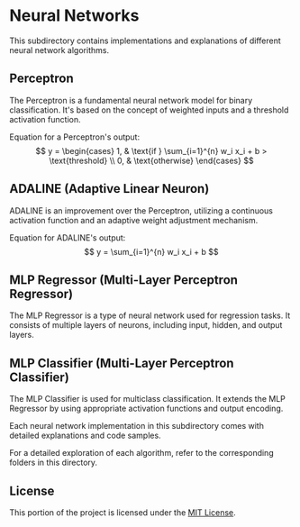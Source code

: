 # Neural Networks

This subdirectory contains implementations and explanations of different neural network algorithms.

## Perceptron

The Perceptron is a fundamental neural network model for binary classification. It's based on the concept of weighted inputs and a threshold activation function.

Equation for a Perceptron's output:
$$
y = \begin{cases}
    1, & \text{if } \sum_{i=1}^{n} w_i x_i + b > \text{threshold} \\
    0, & \text{otherwise}
\end{cases}
$$

## ADALINE (Adaptive Linear Neuron)

ADALINE is an improvement over the Perceptron, utilizing a continuous activation function and an adaptive weight adjustment mechanism.

Equation for ADALINE's output:
$$
y = \sum_{i=1}^{n} w_i x_i + b
$$

## MLP Regressor (Multi-Layer Perceptron Regressor)

The MLP Regressor is a type of neural network used for regression tasks. It consists of multiple layers of neurons, including input, hidden, and output layers.

## MLP Classifier (Multi-Layer Perceptron Classifier)

The MLP Classifier is used for multiclass classification. It extends the MLP Regressor by using appropriate activation functions and output encoding.

Each neural network implementation in this subdirectory comes with detailed explanations and code samples.

For a detailed exploration of each algorithm, refer to the corresponding folders in this directory.

## License

This portion of the project is licensed under the [MIT License](../LICENSE).
